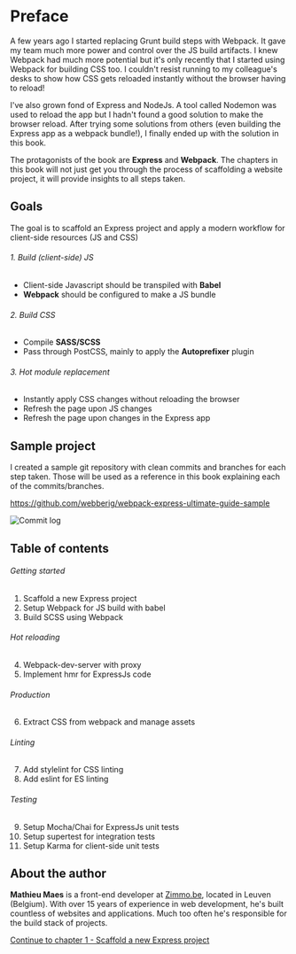 # Preface

A few years ago I started replacing Grunt build steps with Webpack. It gave my team much more power and control over
 the JS build artifacts. I knew Webpack had much more potential but it's only recently that I started using Webpack
  for building CSS too. I couldn't resist running to my colleague's desks to show how CSS gets reloaded instantly
   without the browser having to reload!
 
I've also grown fond of Express and NodeJs. A tool called Nodemon was used to reload the app but I hadn't found a good 
solution to make the browser reload. After trying some solutions from others (even building the Express app as a
webpack bundle!), I finally ended up with the solution in this book.

The protagonists of the book are **Express** and **Webpack**. The chapters in this book will not just get you through
 the process of scaffolding a website project, it will provide insights to all steps taken.

## Goals

The goal is to scaffold an Express project and apply a modern workflow for client-side resources (JS and CSS)

###### 1. Build (client-side) JS
- Client-side Javascript should be transpiled with **Babel**
- **Webpack** should be configured to make a JS bundle

###### 2. Build CSS
- Compile **SASS/SCSS**
- Pass through PostCSS, mainly to apply the **Autoprefixer** plugin

###### 3. Hot module replacement
- Instantly apply CSS changes without reloading the browser
- Refresh the page upon JS changes
- Refresh the page upon changes in the Express app

## Sample project

I created a sample git repository with clean commits and branches for each step taken. Those will be used as a reference
in this book explaining each of the commits/branches.

https://github.com/webberig/webpack-express-ultimate-guide-sample

![Commit log](/sample-commits.png)

## Table of contents

###### Getting started
1. Scaffold a new Express project
2. Setup Webpack for JS build with babel
3. Build SCSS using Webpack

###### Hot reloading
4. Webpack-dev-server with proxy
5. Implement hmr for ExpressJs code

###### Production
6. Extract CSS from webpack and manage assets

###### Linting
7. Add stylelint for CSS linting
8. Add eslint for ES linting

###### Testing
9. Setup Mocha/Chai for ExpressJs unit tests
10. Setup supertest for integration tests
11. Setup Karma for client-side unit tests

## About the author
**Mathieu Maes** is a front-end developer at [Zimmo.be](https://www.zimmo.be/), located in Leuven (Belgium). With over
15 years of experience in web development, he's built countless of websites and applications. Much too often he's
 responsible for the build stack of projects.

[Continue to chapter 1 - Scaffold a new Express project](/1-scaffold-a-new-express-project)
